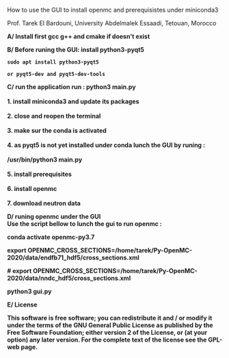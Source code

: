 <html>
 <body>
</p>How to use the GUI to install openmc and prerequisistes under miniconda3</p>
</p>Prof. Tarek El Bardouni, University Abdelmalek Essaadi, Tetouan, Morocco
</p>
<p><b>A/  Install first gcc g++ and cmake if doesn't exist </b>

<b>B/ 	Before runing the GUI: install python3-pyqt5<b>
	
	sudo apt install python3-pyqt5

	or pyqt5-dev and pyqt5-dev-tools

<b>C/	run the application<b>
<b>run : python3 main.py<br>
	<br>     1. install miniconda3 and update its packages<br>
	<br>     2. close and reopen the terminal<br>
	<br>     3. make sur the conda is activated<br>
	<br>     4. as pyqt5 is not yet installed under conda lunch the GUI by runing :<br>
		<br>     /usr/bin/python3 main.py <br>
	<br>     5. install prerequisites<br>
	<br>     6. install openmc<br>
	<br>     7. download neutron data<br>

<b>D/	runing openmc under the GUI<b>
<br>Use the script bellow to lunch the gui to run openmc : </br>

</p>      conda activate openmc-py3.7</p>
</p>      export OPENMC_CROSS_SECTIONS=/home/tarek/Py-OpenMC-2020/data/endfb71_hdf5/cross_sections.xml</p>
</p>      # export OPENMC_CROSS_SECTIONS=/home/tarek/Py-OpenMC-2020/data/nndc_hdf5/cross_sections.xml</p>
</p>      python3 gui.py<br>

<p><b>E/ License </b></>

<p>This software is free software; you can redistribute it and / or modify it under the terms of the GNU General Public License as published by the Free Software Foundation; either version 2 of the License, or (at your option) any later version. For the complete text of the license see the GPL-web page.</p>
</article>
  </div>
</div>
  </body>
</html>
